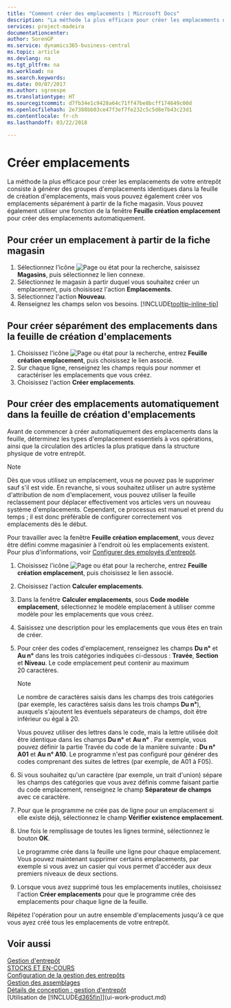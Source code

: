 ```yaml
---
title: "Comment créer des emplacements | Microsoft Docs"
description: "La méthode la plus efficace pour créer les emplacements de votre entrepôt consiste à générer des groupes d'emplacements identiques dans la feuille de création d'emplacements, mais vous pouvez également créer vos emplacements séparément."
services: project-madeira
documentationcenter: 
author: SorenGP
ms.service: dynamics365-business-central
ms.topic: article
ms.devlang: na
ms.tgt_pltfrm: na
ms.workload: na
ms.search.keywords: 
ms.date: 09/07/2017
ms.author: sgroespe
ms.translationtype: HT
ms.sourcegitcommit: d7fb34e1c9428a64c71ff47be8bcff174649c00d
ms.openlocfilehash: 2e7388bb03ce47f3ef7fe232c5c5d8e7b43c23d1
ms.contentlocale: fr-ch
ms.lasthandoff: 03/22/2018

---
```

# <a name="create-bins"></a>Créer emplacements
La méthode la plus efficace pour créer les emplacements de votre entrepôt consiste à générer des groupes d'emplacements identiques dans la feuille de création d'emplacements, mais vous pouvez également créer vos emplacements séparément à partir de la fiche magasin. Vous pouvez également utiliser une fonction de la fenêtre **Feuille création emplacement** pour créer des emplacements automatiquement.  

## <a name="to-create-a-bin-from-the-location-card"></a>Pour créer un emplacement à partir de la fiche magasin  
1.  Sélectionnez l'icône ![Page ou état pour la recherche](media/ui-search/search_small.png "Page ou état pour la recherche"), saisissez **Magasins**, puis sélectionnez le lien connexe.  
2.  Sélectionnez le magasin à partir duquel vous souhaitez créer un emplacement, puis choisissez l'action **Emplacements**.  
3. Sélectionnez l'action **Nouveau**.
4. Renseignez les champs selon vos besoins. [!INCLUDE[tooltip-inline-tip](includes/tooltip-inline-tip_md.md)]  

## <a name="to-create-bins-individually-in-the-bin-creation-worksheet"></a>Pour créer séparément des emplacements dans la feuille de création d'emplacements  
1.  Choisissez l'icône ![Page ou état pour la recherche](media/ui-search/search_small.png "Page ou état pour la recherche"), entrez **Feuille création emplacement**, puis choisissez le lien associé.  
2.  Sur chaque ligne, renseignez les champs requis pour nommer et caractériser les emplacements que vous créez.  
3.  Choisissez l'action **Créer emplacements**.  

## <a name="to-make-bins-automatically-in-the-bin-creation-worksheet"></a>Pour créer des emplacements automatiquement dans la feuille de création d'emplacements  
Avant de commencer à créer automatiquement des emplacements dans la feuille, déterminez les types d'emplacement essentiels à vos opérations, ainsi que la circulation des articles la plus pratique dans la structure physique de votre entrepôt.  

> [!NOTE]  
>  Dès que vous utilisez un emplacement, vous ne pouvez pas le supprimer sauf s'il est vide. En revanche, si vous souhaitez utiliser un autre système d'attribution de nom d'emplacement, vous pouvez utiliser la feuille reclassement pour déplacer effectivement vos articles vers un nouveau système d'emplacements. Cependant, ce processus est manuel et prend du temps ; il est donc préférable de configurer correctement vos emplacements dès le début.  

Pour travailler avec la fenêtre **Feuille création emplacement**, vous devez être défini comme magasinier à l'endroit où les emplacements existent. Pour plus d'informations, voir [Configurer des employés d'entrepôt](warehouse-how-to-set-up-warehouse-employees.md).    

1.  Choisissez l'icône ![Page ou état pour la recherche](media/ui-search/search_small.png "Page ou état pour la recherche"), entrez **Feuille création emplacement**, puis choisissez le lien associé.  
2.  Choisissez l'action **Calculer emplacements**.
3. Dans la fenêtre **Calculer emplacements**, sous **Code modèle emplacement**, sélectionnez le modèle emplacement à utiliser comme modèle pour les emplacements que vous créez.
4.  Saisissez une description pour les emplacements que vous êtes en train de créer.  
5.  Pour créer des codes d'emplacement, renseignez les champs **Du n°** et **Au n°** dans les trois catégories indiquées ci\-dessous : **Travée**, **Section** et **Niveau**. Le code emplacement peut contenir au maximum 20 caractères.  

    > [!NOTE]  
    >  Le nombre de caractères saisis dans les champs des trois catégories \(par exemple, les caractères saisis dans les trois champs **Du n°**\), auxquels s'ajoutent les éventuels séparateurs de champs, doit être inférieur ou égal à 20.  

     Vous pouvez utiliser des lettres dans le code, mais la lettre utilisée doit être identique dans les champs **Du n°** et **Au n°** . Par exemple, vous pouvez définir la partie Travée du code de la manière suivante : **Du n° A01** et **Au n° A10**. Le programme n'est pas configuré pour générer des codes comprenant des suites de lettres (par exemple, de A01 à F05).  

6.  Si vous souhaitez qu'un caractère (par exemple, un trait d'union) sépare les champs des catégories que vous avez définis comme faisant partie du code emplacement, renseignez le champ **Séparateur de champs** avec ce caractère.  
7.  Pour que le programme ne crée pas de ligne pour un emplacement si elle existe déjà, sélectionnez le champ **Vérifier existence emplacement**.  
8. Une fois le remplissage de toutes les lignes terminé, sélectionnez le bouton **OK**.

    Le programme crée dans la feuille une ligne pour chaque emplacement. Vous pouvez maintenant supprimer certains emplacements, par exemple si vous avez un casier qui vous permet d'accéder aux deux premiers niveaux de deux sections.  

9. Lorsque vous avez supprimé tous les emplacements inutiles, choisissez l'action **Créer emplacements** pour que le programme crée des emplacements pour chaque ligne de la feuille.  

Répétez l'opération pour un autre ensemble d'emplacements jusqu'à ce que vous ayez créé tous les emplacements de votre entrepôt.  

## <a name="see-also"></a>Voir aussi  
[Gestion d'entrepôt](warehouse-manage-warehouse.md)  
[STOCKS ET EN-COURS](inventory-manage-inventory.md)  
[Configuration de la gestion des entrepôts](warehouse-setup-warehouse.md)     
[Gestion des assemblages](assembly-assemble-items.md)    
[Détails de conception : gestion d'entrepôt](design-details-warehouse-management.md)  
[Utilisation de [!INCLUDE[d365fin](includes/d365fin_md.md)]](ui-work-product.md)

